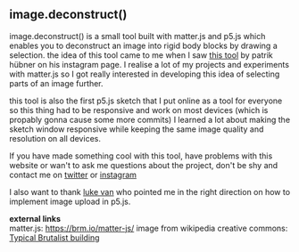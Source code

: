 ## image.deconstruct() <br />
image.deconstruct() is a small tool built with matter.js and p5.js which enables you to deconstruct an image into rigid body blocks by drawing a selection.
the idea of this tool came to me when I saw [this tool](https://www.instagram.com/p/CwdNOb5Mt1U/?img_index=1) by patrik hübner on his instagram page. I realise a lot of my projects and experiments with matter.js so I got really interested in developing this idea of selecting parts of an image further.

this tool is also the first p5.js sketch that I put online as a tool for everyone so this thing had to be responsive and work on most devices (which is propably gonna cause some more commits) I learned a lot about making the sketch window responsive while keeping the same image quality and resolution on all devices.

If you have made something cool with this tool, have problems with this website or wan't to ask me questions about the project, don't be shy and contact me on [twitter](https://twitter.com/chrstphsbl) or [instagram](https://www.instagram.com/christoph_sbl/)

I also want to thank [luke van](https://lukevan.me) who pointed me in the right direction on how to implement image upload in p5.js.

**external links** <br />
matter.js: https://brm.io/matter-js/
image from wikipedia creative commons: [Typical Brutalist building](https://commons.wikimedia.org/wiki/File:Typical_Brutalist_building_with_Coca_Cola_ad_in_Piata_Romana,_Bucarest._21-04-19_-_Gipsywriting.jpg)
